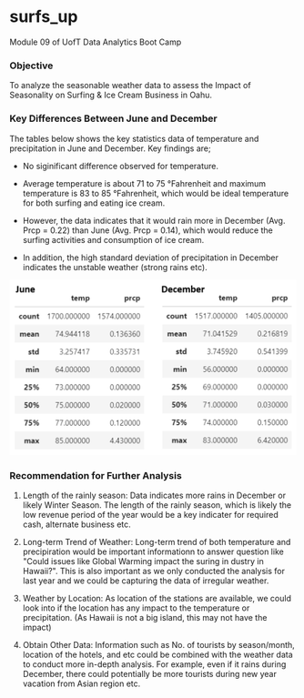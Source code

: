# surfs_up
Module 09 of UofT Data Analytics Boot Camp

### Objective
To analyze the seasonable weather data to assess the Impact of Seasonality on Surfing & Ice Cream Business in Oahu.

### Key Differences Between June and December
The tables below shows the key statistics data of temperature and precipitation in June and December.
Key findings are;
* No siginificant difference observed for temperature.

* Average temperature is about 71 to 75 °Fahrenheit and maximum temperature is 83 to 85 °Fahrenheit, which would be ideal temperature for both surfing and eating ice cream.

* However, the data indicates that it would rain more in December (Avg. Prcp = 0.22) than June (Avg. Prcp = 0.14), which would reduce the surfing activities and consumption of ice cream.

* In addition, the high standard deviation of precipitation in December indicates the unstable weather (strong rains etc).

![June_vs_December](images/June_vs_December.png)

### Recommendation for Further Analysis

1. Length of the rainly season: Data indicates more rains in December or likely Winter Season. The length of the rainly season, which is likely the low revenue period of the year would be a key indicater for required cash, alternate business etc.

2. Long-term Trend of Weather: Long-term trend of both temperature and precipiration would be important informationn to answer question like "Could issues like Global Warming impact the suring in dustry in Hawaii?". This is also important as we only conducted the analysis for last year and we could be capturing the data of irregular weather.

3. Weather by Location: As location of the stations are available, we could look into if the location has any impact to the temperature or precipitation. (As Hawaii is not a big island, this may not have the impact)

4. Obtain Other Data: Information such as No. of tourists by season/month, location of the hotels, and etc could be combined with the weather data to conduct more in-depth analysis. For example, even if it rains during December, there could potentially be more tourists during new year vacation from Asian region etc.
